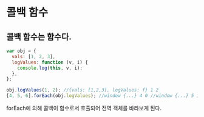 # 콜백 함수

## 콜백 함수는 함수다.

```js
var obj = {
  vals: [1, 2, 3],
  logValues: function (v, i) {
    console.log(this, v, i);
  },
};

obj.logValues(1, 2); //{vals: [1,2,3], logValues: f} 1 2
[4, 5, 6].forEach(obj.logValues); //window {...} 4 0 //window {...} 5 1 //window {...} 6 2
```

forEach에 의해 콜백이 함수로서 호출되어 전역 객체를 바라보게 된다.
